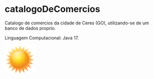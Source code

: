 # catalogoDeComercios

Catalogo de comercios da cidade de Ceres (GO), utilizando-se de um banco de dados proprio.

Linguagem Computacional: Java 17.

![image](1458.png)
